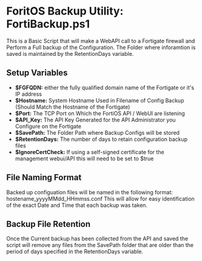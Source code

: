 # ForitOS Backup Utility: FortiBackup.ps1

This is a Basic Script that will make a WebAPI call to a Fortigate firewall and Perform a Full backup of the Configuration.
The Folder where inforamtion is saved is maintained by the RetentionDays variable.

## Setup Variables

- **$FGFQDN:** either the fully qualified domain name of the Fortigate or it's IP address
- **$Hostname:** System Hostname Used in Filename of Config Backup (Should Match the Hostname of the Fortigate)
- **$Port:** The TCP Port on Which the FortiOS API / WebUI are listening
- **$API_Key:** The API Key Generated for the API Administrator you Configure on the Fortigate
- **$SavePath:** The Folder Path where Backup Configs will be stored
- **$RetentionDays:** The number of days to retain configuration backup files
- **$IgnoreCertCheck:** If using a self-signed certificate for the management webui/API this will need to be set to $true

## File Naming Format

Backed up configuation files will be named in the following format: hostename_yyyyMMdd_HHmmss.conf
This will allow for easy identification of the exact Date and Time that each backup was taken.

## Backup File Retention

Once the Current backup has been collected from the API and saved the script will remove any files from the SavePath folder that are older than the period of days specified in the RetentionDays variable.